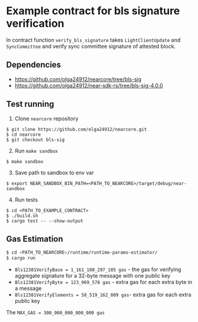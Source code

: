 # Example contract for bls signature verification
In contract function `verify_bls_signature` takes `LightClientUpdate` and `SyncCommittee` and verify sync committee signature of attested block.

## Dependencies
* https://github.com/olga24912/nearcore/tree/bls-sig
* https://github.com/olga24912/near-sdk-rs/tree/bls-sig-4.0.0

## Test running
1. Clone `nearcore` repository
```bush
$ git clone https://github.com/olga24912/nearcore.git
$ cd nearcore
$ git checkout bls-sig
```

2. Run `make sandbox`
```bush
$ make sandbox
```

3. Save path to sandbox to env var
```bush
$ export NEAR_SANDBOX_BIN_PATH=<PATH_TO_NEARCORE>/target/debug/near-sandbox
```

4. Run tests
```bush
$ cd <PATH_TO_EXAMPLE_CONTRACT>
$ ./build.sh
$ cargo test -- --show-output
```

## Gas Estimation
```bash
$ cd <PATH_TO_NEARCORE>/runtime/runtime-params-estimator/
$ cargo run
```

* `Bls12381VerifyBase = 1_161_108_297_105 gas` - the gas for verifying aggregate signature for a 32-byte message with one public key
* `Bls12381VerifyByte = 123_969_578 gas` - extra gas for each extra byte in a message
* `Bls12381VerifyElements = 58_519_162_009 gas`- extra gas for each extra public key

The `MAX_GAS = 300_000_000_000_000 gas`
